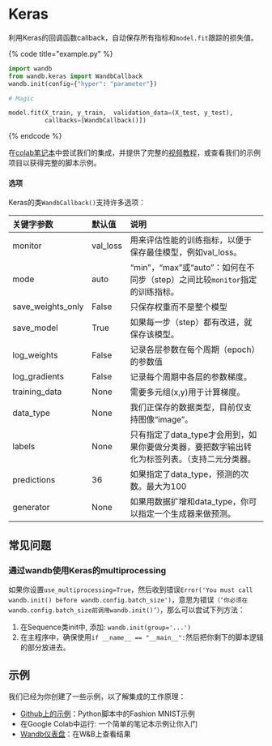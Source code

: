# Keras

利用Keras的回调函数callback，自动保存所有指标和`model.fit`跟踪的损失值。

{% code title="example.py" %}
```python
import wandb
from wandb.keras import WandbCallback
wandb.init(config={"hyper": "parameter"})

# Magic

model.fit(X_train, y_train,  validation_data=(X_test, y_test),
          callbacks=[WandbCallback()])
```
{% endcode %}

在[colab笔记本](https://colab.research.google.com/github/wandb/examples/blob/master/colabs/keras/Simple_Keras_Integration.ipynb)中尝试我们的集成，并提供了完整的[视频教程](https://www.youtube.com/watch?v=Bsudo7jbMow&ab_channel=Weights%26Biases)，或查看我们的示例项目以获得完整的脚本示例。 

#### **选项**

 Keras的类`WandbCallback()`支持许多选项：

| 关键字参数 | 默认值 | 说明 |
| :--- | :--- | :--- |
| monitor | val\_loss | 用来评估性能的训练指标，以便于保存最佳模型，例如val\_loss。 |
| mode | auto | “min”，“max”或“auto”：如何在不同步（step）之间比较`monitor`指定的训练指标。 |
| save\_weights\_only | False | 只保存权重而不是整个模型 |
| save\_model | True | 如果每一步（step）都有改进，就保存该模型。 |
| log\_weights | False | 记录各层参数在每个周期（epoch）的参数值 |
| log\_gradients | False | 记录每个周期中各层的参数梯度。 |
| training\_data | None | 需要多元组\(x,y\)用于计算梯度。 |
| data\_type | None | 我们正保存的数据类型，目前仅支持图像“image”。 |
| labels | None | 只有指定了data\_type才会用到，如果你要做分类器，要把数字输出转化为标签列表。（支持二元分类器。 |
| predictions | 36 | 如果指定了data\_type，预测的次数。最大为100 |
| generator | None | 如果用数据扩增和data\_type，你可以指定一个生成器来做预测。 |

## **常见问题**

### **通过wandb使用Keras的multiprocessing**

如果你设置`use_multiprocessing=True`，然后收到错误`Error('You must call wandb.init() before wandb.config.batch_size')`，意思为错误`（‘你必须在wandb.config.batch_size前调用wandb.init()’）`，那么可以尝试下列方法：

1.  在Sequence类init中, 添加: `wandb.init(group='...')`
2. 在主程序中，确保使用`if __name__ == "__main__":`然后把你剩下的脚本逻辑的部分放进去。

## **示例**

我们已经为你创建了一些示例，以了解集成的工作原理：

* [Github上的示例](https://github.com/wandb/examples/blob/master/examples/keras/keras-cnn-fashion/train.py)：Python脚本中的Fashion MNIST示例
* 在Google Colab中运行: 一个简单的笔记本示例让你入门
* [Wandb仪表盘](https://wandb.ai/wandb/keras-fashion-mnist/runs/5z1d85qs)：在W&B上查看结果

